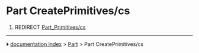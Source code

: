 # Part CreatePrimitives/cs
1.  REDIRECT [Part_Primitives/cs](Part_Primitives/cs.md)



---
⏵ [documentation index](../README.md) > [Part](Part_Workbench.md) > Part CreatePrimitives/cs
